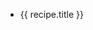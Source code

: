 <script setup>
import { data as recipes } from './recipes.data.js'
</script>

<!-- <pre>
{{recipes}}
</pre> -->

<ul>
  <li v-for="recipe of recipes">
    <a :href="recipe.url">{{ recipe.title }}</a>
  </li>
</ul>
